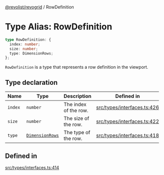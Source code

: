 [@revolist/revogrid](README.md) / RowDefinition

# Type Alias: RowDefinition

```ts
type RowDefinition: {
  index: number;
  size: number;
  type: DimensionRows;
};
```

`RowDefinition` is a type that represents a row definition in the
viewport.

## Type declaration

| Name | Type | Description | Defined in |
| ------ | ------ | ------ | ------ |
| `index` | `number` | The index of the row. | [src/types/interfaces.ts:426](https://github.com/revolist/revogrid/blob/479ecce95b25b0761395add7477e34a6fe066174/src/types/interfaces.ts#L426) |
| `size` | `number` | The size of the row. | [src/types/interfaces.ts:422](https://github.com/revolist/revogrid/blob/479ecce95b25b0761395add7477e34a6fe066174/src/types/interfaces.ts#L422) |
| `type` | [`DimensionRows`](TypeAlias.DimensionRows.md) | The type of the row. | [src/types/interfaces.ts:418](https://github.com/revolist/revogrid/blob/479ecce95b25b0761395add7477e34a6fe066174/src/types/interfaces.ts#L418) |

## Defined in

[src/types/interfaces.ts:414](https://github.com/revolist/revogrid/blob/479ecce95b25b0761395add7477e34a6fe066174/src/types/interfaces.ts#L414)

